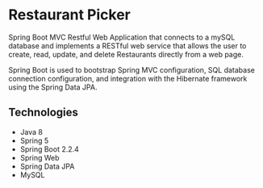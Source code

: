 # Restaurant Picker

Spring Boot MVC Restful Web Application that connects to a mySQL database and implements
a RESTful web service that allows the user to create, read, update, and delete Restaurants
directly from a web page.

Spring Boot is used to bootstrap Spring MVC configuration, SQL database connection 
configuration, and integration with the Hibernate framework using the Spring Data JPA.

## Technologies
- Java 8
- Spring 5
- Spring Boot 2.2.4
- Spring Web
- Spring Data JPA
- MySQL
